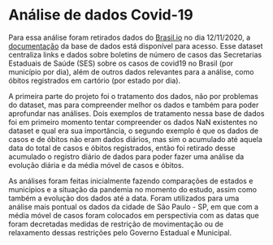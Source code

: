 # Análise de dados Covid-19

Para essa análise foram retirados dados do [Brasil.io](https://https://brasil.io/dataset/covid19/caso/) no dia 12/11/2020, a [documentação](https://github.com/turicas/covid19-br) da base de dados está disponível para acesso. Esse dataset centraliza links e dados sobre boletins de número de casos das Secretarias Estaduais de Saúde (SES) sobre os casos de covid19 no Brasil (por município por dia), além de outros dados relevantes para a análise, como óbitos registrados em cartório (por estado por dia).

A primeira parte do projeto foi o tratamento dos dados, não por problemas do dataset, mas para compreender melhor os dados e também para poder aprofundar nas análises. Dois exemplos de tratamento nessa base de dados foi em primeiro momento tentar compreender os dados NaN existentes no dataset e qual era sua importância, o segundo exemplo é que os dados de casos e de óbitos não eram dados diários, mas sim o acumulado até aquela data do total de casos e óbitos registrados, então foi retirado desse acumulado o registro diário de dados para poder fazer uma análise da evolução diária e da média móvel de casos e óbitos.

As análises foram feitas inicialmente fazendo comparações de estados e municipios e a situação da pandemia no momento do estudo, assim como também a evolução dos dados até a data. Foram utilizados para uma análise mais pontual os dados da cidade de São Paulo - SP, em que com a média móvel de casos foram colocados em perspectivia com as datas que foram decretadas medidas de restrição de movimentação ou de relaxamento dessas restrições pelo Governo Estadual e Municipal.
